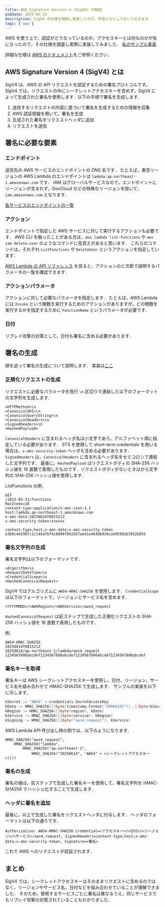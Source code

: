 ```yaml
---
title: AWS Signature Version 4 (SigV4) の解説
pubDate: 2025-06-14
description: SigV4 の仕様を理解し実装したので，学習メモとしておいておきます．
tags: ['aws']
---
```


AWS を使う上で，認証がどうなっているのか，アクセスキーとは何なのかが気になったので，その仕様を調査し実際に実装してみました．
[私のサンプル実装](https://github.com/vinyl-umbrella/sigv4)

詳細な仕様は [AWS のドキュメント](https://docs.aws.amazon.com/IAM/latest/UserGuide/reference_sigv.html)をご参照ください．

## AWS Signature Version 4 (SigV4) とは

SigV4 は、AWS の API リクエストを認証するための署名プロトコルです。
SigV4 では，リクエストの中にシークレットアクセスキーを含めず，SigV4 によって生成された署名を使用します．以下の手順で署名を生成します．

1. 送信するリクエストの内容に基づいて署名を生成するための情報を収集
2. AWS 認証情報を用いて，署名を生成
3. 生成された署名をリクエストヘッダに追加
4. リクエストを送信

## 署名に必要な要素

### エンドポイント

送信先の AWS サービスのエンドポイントの DNS 名です．
たとえば，東京リージョンの AWS Lambda のエンドポイントは `lambda.ap-northeast-1.amazonaws.com` です．
IAM はグローバルサービスなので，エンドポイントにリージョンが含まれず，GovCloud などの特殊なリージョンを除いて，`iam.amazonaws.com` となります．

[各サービスのエンドポイントの一覧](https://docs.aws.amazon.com/general/latest/gr/aws-service-information.html)

### アクション

エンドポイントで指定した AWS サービスに対して実行するアクションも必要です．
AWS CLI を触ったことがある方は，`aws lambda list-functions` や `aws iam delete-user` のようなコマンドに見覚えがあると思います．
これらのコマンドは，それぞれ `ListFunctions` や `DeleteUser` というアクションを指定しています．

[AWS Lambda の API リファレンス](https://docs.aws.amazon.com/lambda/latest/api/welcome.html) を見ると，アクションのと次節で説明するパラメータの一覧を確認できます．

### アクションパラメータ

アクションに対して必要なパラメータを指定します．
たとえば，AWS Lambda には `Invoke` という関数を実行するためのアクションがありますが，どの関数を実行するかを指定するために `FunctionName` というパラメータが必要です．

### 日付

リプレイ攻撃の対策として，日付も署名に含める必要があります．

## 署名の生成

順を追って署名の生成について説明します．
実装は[ここ](https://github.com/vinyl-umbrella/sigv4/blob/e2496042d298ae02e1909f67e3bce1dd6157cb7c/sigv4/signer.go#L37)

### 正規化リクエストの生成

リクエストに必要なパラメータを改行 `\n` 区切りで連結した以下のフォーマットの文字列を生成します．

```
<HTTPMethod>\n
<CanonicalURI>\n
<CanonicalQueryString>\n
<CanonicalHeaders>\n
<SignedHeaders>\n
<HashedPayload>
```

`CanonicalHeaders` に含まれるヘッダ名は小文字であり，アルファベット順に指定している必要があります．
STS を使用して short-term credentials を用いる場合は，`x-amz-security-token` ヘッダも含める必要があります．
`SignedHeaders` は，`CanonicalHeaders` に含まれるヘッダ名をセミコロンで連結した文字列です．
最後に，`HashedPayload` はリクエストボディの SHA-256 ハッシュ値を 16 進数で表現したものです．リクエストボディがないときはから文字列の SHA-256 ハッシュ値を使用します．

ListFunctions の例．

```
GET
/2015-03-31/functions
MaxItems=10
content-type:application/x-amz-json-1.1
host:lambda.ap-northeast-1.amazonaws.com
x-amz-date:20250614T081521Z
x-amz-security-token:xxxxxx

content-type;host;x-amz-date;x-amz-security-token
e3b0c44298fc1c149afbf4c8996fb92427ae41e4649b934ca495991b7852b855
```

### 署名文字列の生成

署名文字列は以下のフォーマットです．

```
<Algorithm>\n
<RequestDateTime>\n
<CredentialScope>\n
<HashedCanonicalRequest>
```

SigV4 ではアルゴリズムに `AWS4-HMAC-SHA256` を使用します．
`CredentialScope` は以下のフォーマットで，リージョンとサービス名を含めます．

```
<YYYYMMDD>/<AWSRegion>/<AWSService>/aws4_request
```

`HashedCanonicalRequest` は前ステップで生成した正規化リクエストの SHA-256 ハッシュ値を 16 進数で表現したものです．

例．

```
AWS4-HMAC-SHA256
20250614T081521Z
20250614/ap-northeast-1/lambda/aws4_request
1234567890abcdef1234567890abcdef1234567890abcdef1234567890abcdef
```

### 署名キーを取得

署名キーは AWS シークレットアクセスキーを使用し，日付，リージョン，サービス名を組み合わせて HMAC-SHA256 で生成します．
サンプルの実装を以下に示します．

```go
kSecret := "AWS4" + credentials.SecretAccessKey
kDate := HMAC_SHA256([]byte(timestamp.Format("20060102")), []byte(kSecret))
kRegion := HMAC_SHA256([]byte(region), kDate)
kService := HMAC_SHA256([]byte(service), kRegion)
kSigning := HMAC_SHA256([]byte("aws4_request"), kService)
```

AWS Lambda API 呼び出し時の例では、以下のようになります．

```
HMAC_SHA256("aws4_request",
    HMAC_SHA256("lambda",
        HMAC_SHA256("ap-northeast-1",
            HMAC_SHA256("20250614", "AWS4" + <シークレットアクセスキー>))))
```

### 署名の生成

署名の値は，前ステップで生成した署名キーを使用して，署名文字列を HMAC-SHA256 でハッシュ化することで生成します．

### ヘッダに署名を追加

最後に，以上で生成した署名をリクエストヘッダに付与します．
ヘッダのフォーマットは以下の通りです．

```
Authorization: AWS4-HMAC-SHA256 Credential=<アクセスキー>/<日付>/<リージョン>/<サービス>/aws4_request, SignedHeaders=content-type;host;x-amz-date;x-amz-security-token, Signature=<署名>
```

これで AWS へのリクエストが認証されます．

## まとめ

SigV4 では，シークレットアクセスキーはそのままリクエストに含めるのではなく，リージョンやサービス名，日付などを組み合わせていることが理解できました．
そのため，使用するサービスごとに署名は異なるうえ，同じサービスでもリプレイ攻撃の対策されていることもわかりました．
